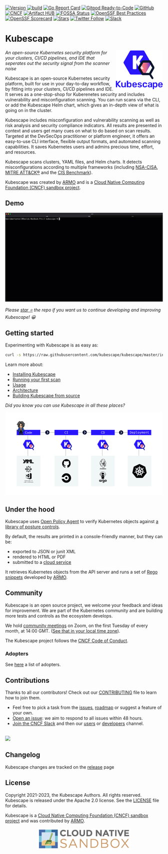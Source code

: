 [![Version](https://img.shields.io/github/v/release/kubescape/kubescape)](https://github.com/kubescape/kubescape/releases)
[![build](https://github.com/kubescape/kubescape/actions/workflows/02-release.yaml/badge.svg)](https://github.com/kubescape/kubescape/actions/workflows/02-release.yaml)
[![Go Report Card](https://goreportcard.com/badge/github.com/kubescape/kubescape)](https://goreportcard.com/report/github.com/kubescape/kubescape)
[![Gitpod Ready-to-Code](https://img.shields.io/badge/Gitpod-Ready--to--Code-blue?logo=gitpod)](https://gitpod.io/#https://github.com/kubescape/kubescape)
[![GitHub](https://img.shields.io/github/license/kubescape/kubescape)](https://github.com/kubescape/kubescape/blob/master/LICENSE)
[![CNCF](https://shields.io/badge/CNCF-Sandbox%20project-blue?logo=linux-foundation&style=flat)](https://landscape.cncf.io/card-mode?project=sandbox&selected=kubescape)
[![Artifact HUB](https://img.shields.io/endpoint?url=https://artifacthub.io/badge/repository/kubescape)](https://artifacthub.io/packages/search?repo=kubescape)
[![FOSSA Status](https://app.fossa.com/api/projects/git%2Bgithub.com%2Fkubescape%2Fkubescape.svg?type=shield&issueType=license)](https://app.fossa.com/projects/git%2Bgithub.com%2Fkubescape%2Fkubescape?ref=badge_shield&issueType=license)
[![OpenSSF Best Practices](https://www.bestpractices.dev/projects/6944/badge)](https://www.bestpractices.dev/projects/6944)
[![OpenSSF Scorecard](https://api.securityscorecards.dev/projects/github.com/kubescape/kubescape/badge)](https://securityscorecards.dev/viewer/?uri=github.com/kubescape/kubescape)
[![Stars](https://img.shields.io/github/stars/kubescape/kubescape?style=social)](https://github.com/kubescape/kubescape/stargazers)
[![Twitter Follow](https://img.shields.io/twitter/follow/kubescape?style=social)](https://twitter.com/kubescape)
[![Slack](https://img.shields.io/badge/slack-kubescape-blueviolet?logo=slack)](https://cloud-native.slack.com/archives/C04EY3ZF9GE)

# Kubescape

<picture>
  <source media="(prefers-color-scheme: dark)" srcset="https://raw.githubusercontent.com/cncf/artwork/master/projects/kubescape/stacked/white/kubescape-stacked-white.svg" width="150">
  <source media="(prefers-color-scheme: light)" srcset="https://raw.githubusercontent.com/cncf/artwork/master/projects/kubescape/stacked/color/kubescape-stacked-color.svg" width="150">
  <img alt="Kubescape logo" align="right" src="https://raw.githubusercontent.com/cncf/artwork/master/projects/kubescape/stacked/color/kubescape-stacked-color.svg" width="150">
</picture>

_An open-source Kubernetes security platform for your clusters, CI/CD pipelines, and IDE that seperates out the security signal from the scanner noise_

Kubescape is an open-source Kubernetes security platform, built for use in your day-to-day workflow, by fitting into your clusters, CI/CD pipelines and IDE. It serves as a one-stop-shop for Kuberenetes security and includes vulnerability and misconfiguration scanning. You can run scans via the CLI, or add the Kubescape Helm chart, which gives an in-depth view of what is going on in the cluster.

Kubescape includes misconfiguration and vulnerability scanning as well as risk analysis and security compliance indicators. All results are presented in context and users get many cues on what to do based on scan results. Targeted at the DevSecOps practitioner or platform engineer, it offers an easy-to-use CLI interface, flexible output formats, and automated scanning capabilities. It saves Kubernetes users and admins precious time, effort, and resources.

Kubescape scans clusters, YAML files, and Helm charts. It detects misconfigurations according to multiple frameworks (including [NSA-CISA](https://www.armosec.io/blog/kubernetes-hardening-guidance-summary-by-armo/?utm_source=github&utm_medium=repository), [MITRE ATT&CK®](https://www.microsoft.com/security/blog/2021/03/23/secure-containerized-environments-with-updated-threat-matrix-for-kubernetes/) and the [CIS Benchmark](https://www.armosec.io/blog/cis-kubernetes-benchmark-framework-scanning-tools-comparison/?utm_source=github&utm_medium=repository)).

Kubescape was created by [ARMO](https://www.armosec.io/?utm_source=github&utm_medium=repository) and is a [Cloud Native Computing Foundation (CNCF) sandbox project](https://www.cncf.io/sandbox-projects/).

## Demo
<img src="docs/img/demo-v3.gif">

_Please [star ⭐](https://github.com/kubescape/kubescape/stargazers) the repo if you want us to continue developing and improving Kubescape! 😀_

## Getting started

Experimenting with Kubescape is as easy as:

```sh
curl -s https://raw.githubusercontent.com/kubescape/kubescape/master/install.sh | /bin/bash
```

Learn more about:

* [Installing Kubescape](docs/installation.md)
* [Running your first scan](docs/getting-started.md#run-your-first-scan)
* [Usage](docs/getting-started.md#examples)
* [Architecture](docs/architecture.md)
* [Building Kubescape from source](https://github.com/kubescape/kubescape/wiki/Building)

_Did you know you can use Kubescape in all these places?_

<div align="center">
    <img src="docs/img/ksfromcodetodeploy.png" alt="Places you can use Kubescape: in your IDE, CI, CD, or against a running cluster.">
</div>

## Under the hood

Kubescape uses [Open Policy Agent](https://github.com/open-policy-agent/opa) to verify Kubernetes objects against [a library of posture controls](https://github.com/kubescape/regolibrary).

By default, the results are printed in a console-friendly manner, but they can be:

* exported to JSON or junit XML
* rendered to HTML or PDF
* submitted to a [cloud service](docs/providers.md)

It retrieves Kubernetes objects from the API server and runs a set of [Rego snippets](https://www.openpolicyagent.org/docs/latest/policy-language/) developed by [ARMO](https://www.armosec.io?utm_source=github&utm_medium=repository).

## Community

Kubescape is an open source project, we welcome your feedback and ideas for improvement. We are part of the Kubernetes community and are building more tests and controls as the ecosystem develops.

We hold [community meetings](https://zoom.us/j/95174063585) on Zoom, on the first Tuesday of every month, at 14:00 GMT. ([See that in your local time zone](https://time.is/compare/1400_in_GMT)).

The Kubescape project follows the [CNCF Code of Conduct](https://github.com/cncf/foundation/blob/master/code-of-conduct.md).

### Adopters

See [here](ADOPTERS.md) a list of adopters.

## Contributions

Thanks to all our contributors!  Check out our [CONTRIBUTING](CONTRIBUTING.md) file to learn how to join them.

* Feel free to pick a task from the [issues](https://github.com/kubescape/kubescape/issues?q=is%3Aissue+is%3Aopen+label%3A%22open+for+contribution%22), [roadmap](docs/roadmap.md) or suggest a feature of your own.
* [Open an issue](https://github.com/kubescape/kubescape/issues/new/choose): we aim to respond to all issues within 48 hours.
* [Join the CNCF Slack](https://slack.cncf.io/) and then our [users](https://cloud-native.slack.com/archives/C04EY3ZF9GE) or [developers](https://cloud-native.slack.com/archives/C04GY6H082K) channel.

<br>

<a href = "https://github.com/kubescape/kubescape/graphs/contributors">
  <img src = "https://contrib.rocks/image?repo=kubescape/kubescape"/>
</a>

## Changelog

Kubescape changes are tracked on the [release](https://github.com/kubescape/kubescape/releases) page

## License

Copyright 2021-2023, the Kubescape Authors. All rights reserved. Kubescape is released under the Apache 2.0 license. See the [LICENSE](LICENSE) file for details.

Kubescape is a [Cloud Native Computing Foundation (CNCF) sandbox project](https://www.cncf.io/sandbox-projects/) and was contributed by [ARMO](https://www.armosec.io/?utm_source=github&utm_medium=repository).

<div align="center">
    <img src="https://raw.githubusercontent.com/cncf/artwork/master/other/cncf-sandbox/horizontal/color/cncf-sandbox-horizontal-color.svg" width="300" alt="CNCF Sandbox Project">
</div>
